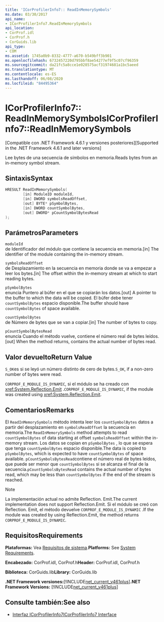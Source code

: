 ```yaml
---
title: 'ICorProfilerInfo7:: ReadInMemorySymbols'
ms.date: 03/30/2017
api_name:
- ICorProfilerInfo7.ReadInMemorySymbols
api_location:
- CorProf.idl
- CorProf.h
- CorGuids.lib
api_type:
- COM
ms.assetid: 1745a0b9-8332-4777-a670-b549bff3b901
ms.openlocfilehash: 6732457220d795bbf8ae54277ef9f5c07cf96359
ms.sourcegitcommit: da21fc5a8cce1e028575acf31974681a1bc5aeed
ms.translationtype: MT
ms.contentlocale: es-ES
ms.lasthandoff: 06/08/2020
ms.locfileid: "84495364"
---
```

# <a name="icorprofilerinfo7readinmemorysymbols"></a><span data-ttu-id="1b394-102">ICorProfilerInfo7:: ReadInMemorySymbols</span><span class="sxs-lookup"><span data-stu-id="1b394-102">ICorProfilerInfo7::ReadInMemorySymbols</span></span>
<span data-ttu-id="1b394-103">[Compatible con .NET Framework 4.6.1 y versiones posteriores]</span><span class="sxs-lookup"><span data-stu-id="1b394-103">[Supported in the .NET Framework 4.6.1 and later versions]</span></span>  
  
 <span data-ttu-id="1b394-104">Lee bytes de una secuencia de símbolos en memoria.</span><span class="sxs-lookup"><span data-stu-id="1b394-104">Reads bytes from an in-memory symbol stream.</span></span>  
  
## <a name="syntax"></a><span data-ttu-id="1b394-105">Sintaxis</span><span class="sxs-lookup"><span data-stu-id="1b394-105">Syntax</span></span>  
  
```cpp  
HRESULT ReadInMemorySymbols(  
        [in] ModuleID moduleId,  
        [in] DWORD symbolsReadOffset,  
        [out] BYTE* pSymbolBytes,  
        [in] DWORD countSymbolBytes,  
        [out] DWORD* pCountSymbolBytesRead  
);  
```  
  
## <a name="parameters"></a><span data-ttu-id="1b394-106">Parámetros</span><span class="sxs-lookup"><span data-stu-id="1b394-106">Parameters</span></span>  
 `moduleId`  
 <span data-ttu-id="1b394-107">de Identificador del módulo que contiene la secuencia en memoria.</span><span class="sxs-lookup"><span data-stu-id="1b394-107">[in] The identifier of the module containing the in-memory stream.</span></span>  
  
 `symbolsReadOffset`  
 <span data-ttu-id="1b394-108">de Desplazamiento en la secuencia en memoria donde se va a empezar a leer los bytes.</span><span class="sxs-lookup"><span data-stu-id="1b394-108">[in] The offset within the in-memory stream at which to start reading bytes.</span></span>  
  
 `pSymbolBytes`  
 <span data-ttu-id="1b394-109">enuncia Puntero al búfer en el que se copiarán los datos.</span><span class="sxs-lookup"><span data-stu-id="1b394-109">[out] A pointer to the buffer to which the data will be copied.</span></span> <span data-ttu-id="1b394-110">El búfer debe tener `countSymbolBytes` espacio disponible.</span><span class="sxs-lookup"><span data-stu-id="1b394-110">The buffer should have `countSymbolBytes` of space available.</span></span>  
  
 `countSymbolBytes`  
 <span data-ttu-id="1b394-111">de Número de bytes que se van a copiar.</span><span class="sxs-lookup"><span data-stu-id="1b394-111">[in] The number of bytes to copy.</span></span>  
  
 `pCountSymbolBytesRead`  
 <span data-ttu-id="1b394-112">enuncia Cuando el método vuelve, contiene el número real de bytes leídos.</span><span class="sxs-lookup"><span data-stu-id="1b394-112">[out] When the method returns, contains the actual number of bytes read.</span></span>  
  
## <a name="return-value"></a><span data-ttu-id="1b394-113">Valor devuelto</span><span class="sxs-lookup"><span data-stu-id="1b394-113">Return Value</span></span>  
 <span data-ttu-id="1b394-114">`S_OK`es si se leyó un número distinto de cero de bytes.</span><span class="sxs-lookup"><span data-stu-id="1b394-114">`S_OK`, if a non-zero number of bytes were read.</span></span>  
  
 <span data-ttu-id="1b394-115">`CORPROF_E_MODULE_IS_DYNAMIC`, si el módulo se ha creado con <xref:System.Reflection.Emit> .</span><span class="sxs-lookup"><span data-stu-id="1b394-115">`CORPROF_E_MODULE_IS_DYNAMIC`, if the module was created using <xref:System.Reflection.Emit>.</span></span>  
  
## <a name="remarks"></a><span data-ttu-id="1b394-116">Comentarios</span><span class="sxs-lookup"><span data-stu-id="1b394-116">Remarks</span></span>  
 <span data-ttu-id="1b394-117">El `ReadInMemorySymbols` método intenta leer los `countSymbolBytes` datos a partir del desplazamiento en `symbolsReadOffset` la secuencia en memoria.</span><span class="sxs-lookup"><span data-stu-id="1b394-117">The `ReadInMemorySymbols` method attempts to read `countSymbolBytes` of data starting at offset      `symbolsReadOffset` within the in-memory stream.</span></span> <span data-ttu-id="1b394-118">Los datos se copian en `pSymbolBytes` , lo que se espera que tenga `countSymbolBytes` espacio disponible.</span><span class="sxs-lookup"><span data-stu-id="1b394-118">The data is copied to `pSymbolBytes`, which is expected to have `countSymbolBytes` of space available.</span></span>     <span data-ttu-id="1b394-119">`pCountSymbolsBytesRead`contiene el número real de bytes leídos, que puede ser menor que `countSymbolBytes` si se alcanza el final de la secuencia.</span><span class="sxs-lookup"><span data-stu-id="1b394-119">`pCountSymbolsBytesRead` contains the actual number of bytes read, which may be less than `countSymbolBytes` if the end of the stream is reached.</span></span>  
  
> [!NOTE]
> <span data-ttu-id="1b394-120">La implementación actual no admite Reflection. Emit.</span><span class="sxs-lookup"><span data-stu-id="1b394-120">The current implementation does not support Reflection.Emit.</span></span> <span data-ttu-id="1b394-121">Si el módulo se creó con Reflection. Emit, el método devuelve `CORPROF_E_MODULE_IS_DYNAMIC` .</span><span class="sxs-lookup"><span data-stu-id="1b394-121">If the module was created by using Reflection.Emit, the method returns `CORPROF_E_MODULE_IS_DYNAMIC`.</span></span>  
  
## <a name="requirements"></a><span data-ttu-id="1b394-122">Requisitos</span><span class="sxs-lookup"><span data-stu-id="1b394-122">Requirements</span></span>  
 <span data-ttu-id="1b394-123">**Plataformas:** Vea [Requisitos de sistema](../../get-started/system-requirements.md).</span><span class="sxs-lookup"><span data-stu-id="1b394-123">**Platforms:** See [System Requirements](../../get-started/system-requirements.md).</span></span>  
  
 <span data-ttu-id="1b394-124">**Encabezado:** CorProf.idl, CorProf.h</span><span class="sxs-lookup"><span data-stu-id="1b394-124">**Header:** CorProf.idl, CorProf.h</span></span>  
  
 <span data-ttu-id="1b394-125">**Biblioteca:** CorGuids.lib</span><span class="sxs-lookup"><span data-stu-id="1b394-125">**Library:** CorGuids.lib</span></span>  
  
 <span data-ttu-id="1b394-126">**.NET Framework versiones:**[!INCLUDE[net_current_v461plus](../../../../includes/net-current-v461plus-md.md)]</span><span class="sxs-lookup"><span data-stu-id="1b394-126">**.NET Framework Versions:** [!INCLUDE[net_current_v461plus](../../../../includes/net-current-v461plus-md.md)]</span></span>  
  
## <a name="see-also"></a><span data-ttu-id="1b394-127">Consulte también:</span><span class="sxs-lookup"><span data-stu-id="1b394-127">See also</span></span>

- [<span data-ttu-id="1b394-128">Interfaz ICorProfilerInfo7</span><span class="sxs-lookup"><span data-stu-id="1b394-128">ICorProfilerInfo7 Interface</span></span>](icorprofilerinfo7-interface.md)
